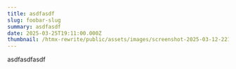 ```yaml
---
title: asdfasdf
slug: foobar-slug
summary: asdfasdf
date: 2025-03-25T19:11:00.000Z
thumbnail: /htmx-rewrite/public/assets/images/screenshot-2025-03-12-221843.png
---
```

asdfasdfasdf
